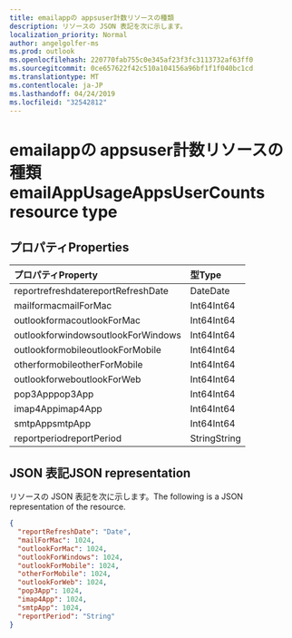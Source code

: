 ```yaml
---
title: emailappの appsuser計数リソースの種類
description: リソースの JSON 表記を次に示します。
localization_priority: Normal
author: angelgolfer-ms
ms.prod: outlook
ms.openlocfilehash: 220770fab755c0e345af23f3fc3113732af63ff0
ms.sourcegitcommit: 0ce657622f42c510a104156a96bf1f1f040bc1cd
ms.translationtype: MT
ms.contentlocale: ja-JP
ms.lasthandoff: 04/24/2019
ms.locfileid: "32542812"
---
```

# <a name="emailappusageappsusercounts-resource-type"></a><span data-ttu-id="89db0-103">emailappの appsuser計数リソースの種類</span><span class="sxs-lookup"><span data-stu-id="89db0-103">emailAppUsageAppsUserCounts resource type</span></span>

## <a name="properties"></a><span data-ttu-id="89db0-104">プロパティ</span><span class="sxs-lookup"><span data-stu-id="89db0-104">Properties</span></span>

| <span data-ttu-id="89db0-105">プロパティ</span><span class="sxs-lookup"><span data-stu-id="89db0-105">Property</span></span>          | <span data-ttu-id="89db0-106">型</span><span class="sxs-lookup"><span data-stu-id="89db0-106">Type</span></span>   |
| :---------------- | :----- |
| <span data-ttu-id="89db0-107">reportrefreshdate</span><span class="sxs-lookup"><span data-stu-id="89db0-107">reportRefreshDate</span></span> | <span data-ttu-id="89db0-108">Date</span><span class="sxs-lookup"><span data-stu-id="89db0-108">Date</span></span>   |
| <span data-ttu-id="89db0-109">mailformac</span><span class="sxs-lookup"><span data-stu-id="89db0-109">mailForMac</span></span>        | <span data-ttu-id="89db0-110">Int64</span><span class="sxs-lookup"><span data-stu-id="89db0-110">Int64</span></span>  |
| <span data-ttu-id="89db0-111">outlookformac</span><span class="sxs-lookup"><span data-stu-id="89db0-111">outlookForMac</span></span>     | <span data-ttu-id="89db0-112">Int64</span><span class="sxs-lookup"><span data-stu-id="89db0-112">Int64</span></span>  |
| <span data-ttu-id="89db0-113">outlookforwindows</span><span class="sxs-lookup"><span data-stu-id="89db0-113">outlookForWindows</span></span> | <span data-ttu-id="89db0-114">Int64</span><span class="sxs-lookup"><span data-stu-id="89db0-114">Int64</span></span>  |
| <span data-ttu-id="89db0-115">outlookformobile</span><span class="sxs-lookup"><span data-stu-id="89db0-115">outlookForMobile</span></span>  | <span data-ttu-id="89db0-116">Int64</span><span class="sxs-lookup"><span data-stu-id="89db0-116">Int64</span></span>  |
| <span data-ttu-id="89db0-117">otherformobile</span><span class="sxs-lookup"><span data-stu-id="89db0-117">otherForMobile</span></span>    | <span data-ttu-id="89db0-118">Int64</span><span class="sxs-lookup"><span data-stu-id="89db0-118">Int64</span></span>  |
| <span data-ttu-id="89db0-119">outlookforweb</span><span class="sxs-lookup"><span data-stu-id="89db0-119">outlookForWeb</span></span>     | <span data-ttu-id="89db0-120">Int64</span><span class="sxs-lookup"><span data-stu-id="89db0-120">Int64</span></span>  |
| <span data-ttu-id="89db0-121">pop3App</span><span class="sxs-lookup"><span data-stu-id="89db0-121">pop3App</span></span>           | <span data-ttu-id="89db0-122">Int64</span><span class="sxs-lookup"><span data-stu-id="89db0-122">Int64</span></span>  |
| <span data-ttu-id="89db0-123">imap4App</span><span class="sxs-lookup"><span data-stu-id="89db0-123">imap4App</span></span>          | <span data-ttu-id="89db0-124">Int64</span><span class="sxs-lookup"><span data-stu-id="89db0-124">Int64</span></span>  |
| <span data-ttu-id="89db0-125">smtpApp</span><span class="sxs-lookup"><span data-stu-id="89db0-125">smtpApp</span></span>           | <span data-ttu-id="89db0-126">Int64</span><span class="sxs-lookup"><span data-stu-id="89db0-126">Int64</span></span>  |
| <span data-ttu-id="89db0-127">reportperiod</span><span class="sxs-lookup"><span data-stu-id="89db0-127">reportPeriod</span></span>      | <span data-ttu-id="89db0-128">String</span><span class="sxs-lookup"><span data-stu-id="89db0-128">String</span></span> |

## <a name="json-representation"></a><span data-ttu-id="89db0-129">JSON 表記</span><span class="sxs-lookup"><span data-stu-id="89db0-129">JSON representation</span></span>

<span data-ttu-id="89db0-130">リソースの JSON 表記を次に示します。</span><span class="sxs-lookup"><span data-stu-id="89db0-130">The following is a JSON representation of the resource.</span></span>

<!-- {
  "blockType": "resource",
  "@odata.type": "microsoft.graph.emailAppUsageAppsUserCounts"
} -->

```json
{
  "reportRefreshDate": "Date", 
  "mailForMac": 1024, 
  "outlookForMac": 1024, 
  "outlookForWindows": 1024, 
  "outlookForMobile": 1024, 
  "otherForMobile": 1024, 
  "outlookForWeb": 1024, 
  "pop3App": 1024, 
  "imap4App": 1024, 
  "smtpApp": 1024, 
  "reportPeriod": "String"
}
```
